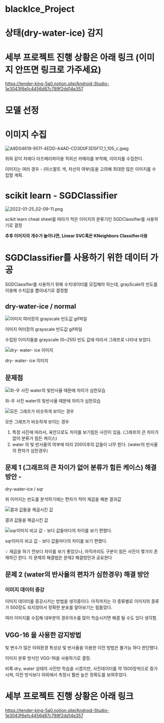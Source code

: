 # blackIce_Project
# 상태(dry-water-ice) 감지

# 세부 프로젝트 진행 상황은 아래 링크 (이미지 안뜨면 링크로 가주세요)
https://tender-king-5a0.notion.site/Android-Studio-1e3043f6e1c4456d87c789f2dd14e357

# 모델 선정 

# 이미지 수집

![A8D04619-9511-4EDD-A4AD-CD3D0F3D5F17_1_105_c.jpeg](https://s3-us-west-2.amazonaws.com/secure.notion-static.com/7a494094-562c-41f7-9dd3-5ed2554a4678/A8D04619-9511-4EDD-A4AD-CD3D0F3D5F17_1_105_c.jpeg)

위와 같이 차에다 라즈베리파이용 적외선 카메라를 부착해, 이미지를 수집한다.

이미지는 여러 경우 - (아스팔트 색, 차선의 여부)등을 고려해 최대한 많은 이미지를 수집할 계획.

# scikit learn - SGDClassifier

![2022-01-25_02-09-11.png](https://s3-us-west-2.amazonaws.com/secure.notion-static.com/6cb457dd-1f1f-4855-9ca0-cf1711576cd7/2022-01-25_02-09-11.png)

scikit learn cheat sheet를 따라가 적은 이미지의 분류기인 SGDClassifier를 사용하기로 결정

**추후 이미지의 개수가 늘어나면, Linear SVC혹은 KNeighbors Classifier사용**

# SGDClassifier를 사용하기 위한 데이터 가공

SGDClassifier를 사용하기 위해 수치데이터를 모집해야 하는데, grayScale의 빈도를 이용해 수치값을 뽑아내기로 결정함

## dry-water-ice /  normal

![이미지 여러장의 grayscale 빈도값 gif파일](https://s3-us-west-2.amazonaws.com/secure.notion-static.com/8654211c-d7ae-49ba-a102-705938430071/water_dry_ice_normal.gif)

이미지 여러장의 grayscale 빈도값 gif파일

수집된 이미지들을 grayscale (0~255) 빈도 값에 따라서 그래프로 나타내 보았다.

![dry- water- ice 이미지 ](https://s3-us-west-2.amazonaws.com/secure.notion-static.com/c345711b-abc1-4fe4-8bfb-15b0588b6891/normal_img.png)

dry- water- ice 이미지 

## 문제점

![좌-우 사진 water의 빛반사율 때문에 차이가 심한모습](https://s3-us-west-2.amazonaws.com/secure.notion-static.com/c345711b-abc1-4fe4-8bfb-15b0588b6891/normal_img.png)

좌-우 사진 water의 빛반사율 때문에 차이가 심한모습

![모든 그래프가 비슷하게 보이는 경우](https://s3-us-west-2.amazonaws.com/secure.notion-static.com/f48b0cad-b751-4640-b2ed-97409418ae6c/error_list.png)

모든 그래프가 비슷하게 보이는 경우

1. 특정 사진에 따라서, 육안으로도 차이를 보기힘든 사진이 있음. (그래프의 큰 차이가 없어 분류가 힘든 케이스)
2. water 의 빛 반사율의 여부에 따라 200이후의 값들이 너무 튄다. (water의 반사율의 편차가 심한경우)

## 문제 1 (그래프의 큰 차이가 없어 분류가 힘든 케이스) 해결방안 - 
dry-water-ice / sqr

위 이미지는 빈도를 분석하기에는 편차가 적어 제곱을 해본 결과값

![결과 값들을 제곱시킨 값](https://s3-us-west-2.amazonaws.com/secure.notion-static.com/90b25c64-a984-46a0-a631-045fd749a107/water_dry_ice_Sqr.gif)

결과 값들을 제곱시킨 값

![sqr이미지 비교 값 - 보다 값들마다의 차이를 보기 편했다.](https://s3-us-west-2.amazonaws.com/secure.notion-static.com/ec5673c9-2351-48ea-acf0-cfc1155a492f/sqr_IMAGE.png)

sqr이미지 비교 값 - 보다 값들마다의 차이를 보기 편했다.

<aside>
💡 제곱을 하기 전보다 차이를 보기 좋았으나, 아직까지도 구분이 힘든 사진이 몇가지 존재하긴 한다. 이 문제의 해결법은 문제2 해결방안과 공유한다

</aside>

## 문제 2 (water의 반사율의 편차가 심한경우) 해결 방안

### 이미지 데이터 증강

이미지 데이터를 증강시키는 방법을 생각중이다. 아직까지는 각 종류별로 이미지의 종류가 500장도 되지않아서 정확한 분포를 알아보기는 힘들었다.

여러 이미지를 수집해 대부분의 경우의수를 많이 학습시키면 해결 될 수도 있다 생각함.

## VGG-16 을 사용한 감지방법

 빛 변수가 많은 야외환경 특성상 빛 반사율을 이용한 이전 방법은 불가능 하다 판단했다.

이미지 분류 방식인 VGG-16을 사용하기로 결정.

비록 dry, water 상태의 사진만 학습을 시켰지만,  사진데이터를 약 1500장씩으로 증가시켜, 이전 방식보다 야외에서 측정시 훨씬 높은 정확도를 보여주었다.

# 세부 프로젝트 진행 상황은 아래 링크
https://tender-king-5a0.notion.site/Android-Studio-1e3043f6e1c4456d87c789f2dd14e357
